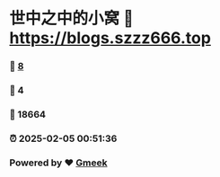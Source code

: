 # 世中之中的小窝 :link: https://blogs.szzz666.top 
### :page_facing_up: [8](https://blogs.szzz666.top/tag.html) 
### :speech_balloon: 4 
### :hibiscus: 18664 
### :alarm_clock: 2025-02-05 00:51:36 
### Powered by :heart: [Gmeek](https://github.com/Meekdai/Gmeek)
